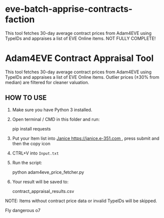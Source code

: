 # eve-batch-apprise-contracts-faction
This tool fetches 30-day average contract prices from Adam4EVE using TypeIDs and appraises a list of EVE Online items. NOT FULLY COMPLETE!



Adam4EVE Contract Appraisal Tool
================================

This tool fetches 30-day average contract prices from Adam4EVE using TypeIDs
and appraises a list of EVE Online items. Outlier prices (±30% from median)
are filtered for cleaner valuation.

HOW TO USE
----------
1. Make sure you have Python 3 installed.
2. Open terminal / CMD in this folder and run:

    pip install requests

3. Put your Item list into [Janice https://janice.e-351.com ](https://janice.e-351.com), press submit and then the copy icon

4. CTRL+V into `Input.txt`

5. Run the script:

    python adam4eve_price_fetcher.py

6. Your result will be saved to:

    contract_appraisal_results.csv

NOTE: Items without contract price data or invalid TypeIDs will be skipped.

Fly dangerous o7
